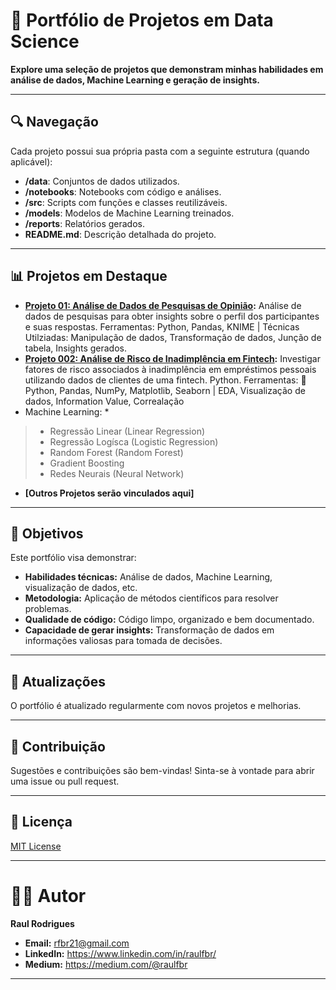 # 📁 Portfólio de Projetos em Data Science

**Explore uma seleção de projetos que demonstram minhas habilidades em análise de dados, Machine Learning e geração de insights.**

---

## 🔍 Navegação

Cada projeto possui sua própria pasta com a seguinte estrutura (quando aplicável):

* **/data**: Conjuntos de dados utilizados.
* **/notebooks**: Notebooks com código e análises.
* **/src**: Scripts com funções e classes reutilizáveis.
* **/models**: Modelos de Machine Learning treinados.
* **/reports**: Relatórios gerados.
* **README.md**: Descrição detalhada do projeto.

---

## 📊 Projetos em Destaque

* **[Projeto 01: Análise de Dados de Pesquisas de Opinião](https://github.com/raulfbr/portifolio/tree/main/001Projeto):** Análise de dados de pesquisas para obter insights sobre o perfil dos participantes e suas respostas. Ferramentas: Python, Pandas, KNIME | Técnicas Utilziadas: Manipulação de dados, Transformação de dados, Junção de tabela, Insights gerados.
* **[Projeto 002: Análise de Risco de Inadimplência em Fintech](https://github.com/raulfbr/portifolio/tree/main/002Projeto):** Investigar fatores de risco associados à inadimplência em empréstimos pessoais utilizando dados de clientes de uma fintech. Python. Ferramentas: 🐍 Python, Pandas, NumPy, Matplotlib, Seaborn | EDA, Visualização de dados, Information Value, Correalação
* Machine Learning: *
>    - Regressão Linear (Linear Regression)
>    - Regressão Logísca (Logistic Regression)
>    - Random Forest (Random Forest)
>    - Gradient Boosting 
>    - Redes Neurais (Neural Network) 
* **[Outros Projetos serão vinculados aqui]**

---

## 🎯 Objetivos

Este portfólio visa demonstrar:

* **Habilidades técnicas:** Análise de dados, Machine Learning, visualização de dados, etc.
* **Metodologia:** Aplicação de métodos científicos para resolver problemas.
* **Qualidade de código:** Código limpo, organizado e bem documentado.
* **Capacidade de gerar insights:** Transformação de dados em informações valiosas para tomada de decisões.

---

## 🔄 Atualizações

O portfólio é atualizado regularmente com novos projetos e melhorias.

---

## 🤝 Contribuição

Sugestões e contribuições são bem-vindas! Sinta-se à vontade para abrir uma issue ou pull request.

---

## 📝 Licença

[MIT License](LICENSE)

---

# 👨‍💻 Autor

**Raul Rodrigues**

* **Email:** rfbr21@gmail.com
* **LinkedIn:** https://www.linkedin.com/in/raulfbr/
* **Medium:** https://medium.com/@raulfbr

---
